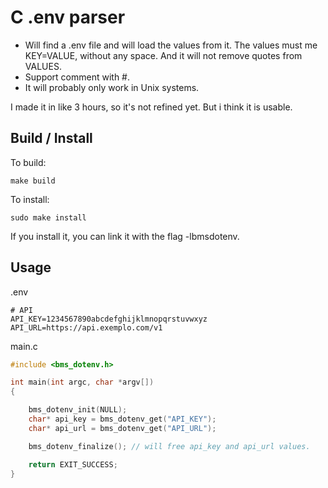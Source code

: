 # C .env parser  

- Will find a .env file and will load the values from it. The values must me KEY=VALUE, without any space. And it will not remove quotes from VALUES.
- Support comment with #.
- It will probably only work in Unix systems.

I made it in like 3 hours, so it's not refined yet. But i think it is usable.

## Build / Install

To build:
```
make build
```

To install:
```
sudo make install
```
If you install it, you can link it with the flag -lbmsdotenv.

## Usage

.env
```
# API
API_KEY=1234567890abcdefghijklmnopqrstuvwxyz
API_URL=https://api.exemplo.com/v1
```

main.c
```c
#include <bms_dotenv.h>

int main(int argc, char *argv[])
{

	bms_dotenv_init(NULL);
	char* api_key = bms_dotenv_get("API_KEY");
	char* api_url = bms_dotenv_get("API_URL");

	bms_dotenv_finalize(); // will free api_key and api_url values.

	return EXIT_SUCCESS;
}
```

